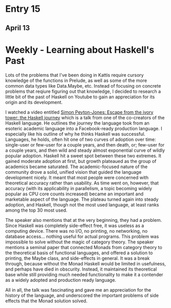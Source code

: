 # Entry 15

## April 13

# Weekly - Learning about Haskell's Past

Lots of the problems that I've been doing in Kattis require cursory knowledge of the functions in Prelude, as well as some of the more common data types like Data.Maybe, etc. Instead of focusing on concrete problems that reqiure figuring out that knowledge, I decided to research a little bit of the past of Haskell on Youtube to gain an appreciation for its origin and its development.

I watched a video entitled [Simon Peyton-Jones: Escape from the ivory tower: the Haskell journey](https://youtu.be/re96UgMk6GQ) which is a talk from one of the co-creators of the Haskell language. He outlines the journey the language took from an esoteric academic language into a Facebook-ready production language. I especially like his outline of why he thinks Haskell was successful. Languages, he holds, often hit one of two curves of adoption over time: single-user or few-user for a couple years, and then death, or; few-user for a couple years, and then wild and steady almost exponential curve of wildly popular adoption. Haskell hit a sweet spot between these two extremes. It gained moderate adoption at first, but growth plateaued as the group of academics became saturated. The academic-focused nature of the community drove a solid, unified vision that guided the language development nicely. It meant that most people were concerned with theoretical accuracy rather than usability. As time went on, however, that accuracy (with its applicability in parallelism, a topic becoming widely popular as CPU core counts increased) became an important and marketable aspect of the language. The plateau turned again into steady adoption, and Haskell, though not the most used language, at least ranks among the top 30 most used.

The speaker also mentions that at the very beginning, they had a problem. Since Haskell was completely side-effect free, it was useless as a computing device. There was no I/O, no printing, no networking, no database access... nothing useful for actual programs. This problem was impossible to solve without the magic of category theory. The speaker mentions a seminal paper that connected Monads from category theory to the theoretical basis of functional languages, and offered a solution to printing, the Maybe class, and side-effects in general. It was a break through, because without the Monad Haskell would be limited in usefulness, and perhaps have died in obscurity. Instead, it maintained its theoretical base while still providing much needed functionality to make it a contender as a widely adopted and production ready language.

All in all, the talk was fascinating and gave me an appreciation for the history of the language, and underscored the important problems of side effects that the Monad solution solved.
